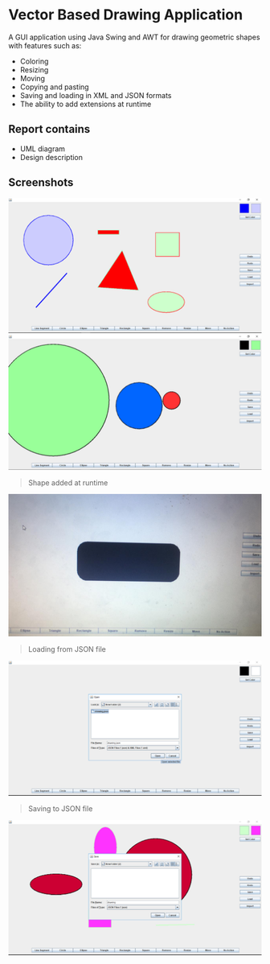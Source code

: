 # Vector Based Drawing Application
A GUI application using Java Swing and AWT for drawing geometric shapes with features such as:
- Coloring
- Resizing
- Moving
- Copying and pasting
- Saving and loading in XML and JSON formats
- The ability to add extensions at runtime
## Report contains
- UML diagram
- Design description
## Screenshots
![General_1](Screenshots/General_1.jpeg)
![General_2](Screenshots/General_2.jpeg)
> Shape added at runtime

![shapesLoading](Screenshots/shapesLoading.jpeg)
> Loading from JSON file

![loading](Screenshots/loading.jpeg)
> Saving to JSON file

![Saving](Screenshots/Saving.jpeg)
